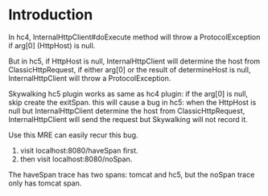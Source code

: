 # Introduction

In hc4, InternalHttpClient#doExecute method will throw a ProtocolException if arg[0] (HttpHost) is null.  

But in hc5, if HttpHost is null, InternalHttpClient will determine the host from ClassicHttpRequest, if either arg[0] or the result of determineHost is null, InternalHttpClient will throw a ProtocolException.

Skywalking hc5 plugin works as same as hc4 plugin: if the arg[0] is null, skip create the exitSpan. this will cause a bug in hc5: when the HttpHost is null but InternalHttpClient determine the host from ClassicHttpRequest, InternalHttpClient will send the request but Skywalking will not record it.

Use this MRE can easily recur this bug.

1. visit localhost:8080/haveSpan first.
2. then visit localhost:8080/noSpan.

The haveSpan trace has two spans: tomcat and hc5, but the noSpan trace only has tomcat span.


